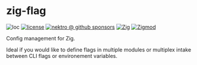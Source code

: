 # zig-flag

![loc](https://sloc.xyz/github/nektro/zig-flag)
[![license](https://img.shields.io/github/license/nektro/zig-flag.svg)](https://github.com/nektro/zig-flag/blob/master/LICENSE)
[![nektro @ github sponsors](https://img.shields.io/badge/sponsors-nektro-purple?logo=github)](https://github.com/sponsors/nektro)
[![Zig](https://img.shields.io/badge/Zig-0.14-f7a41d)](https://ziglang.org/)
[![Zigmod](https://img.shields.io/badge/Zigmod-latest-f7a41d)](https://github.com/nektro/zigmod)

Config management for Zig.

Ideal if you would like to define flags in multiple modules or multiplex intake between CLI flags or environement variables.
